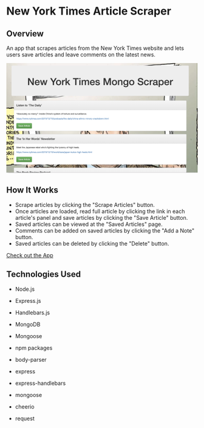# New York Times Article Scraper

## Overview

An app that scrapes articles from the New York Times website and lets users save articles and leave comments on the latest news.

![Website](https://github.com/aamoesi/newsscrapper.io/blob/master/public/assets/images/nyt.png)

## How It Works

- Scrape articles by clicking the "Scrape Articles" button.
- Once articles are loaded, read full article by clicking the link in each article's panel and save articles by clicking the "Save Article" button.
- Saved articles can be viewed at the "Saved Articles" page.
- Comments can be added on saved articles by clicking the "Add a Note" button.
- Saved articles can be deleted by clicking the "Delete" button.

[Check out the App](https://newsscrapp.herokuapp.com/)

## Technologies Used

- Node.js
- Express.js
- Handlebars.js
- MongoDB
- Mongoose
- npm packages

- body-parser
- express
- express-handlebars
- mongoose
- cheerio
- request
